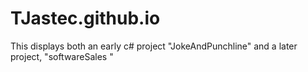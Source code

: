 # TJastec.github.io
This displays both an early c# project "JokeAndPunchline"
and a later project, "softwareSales "
